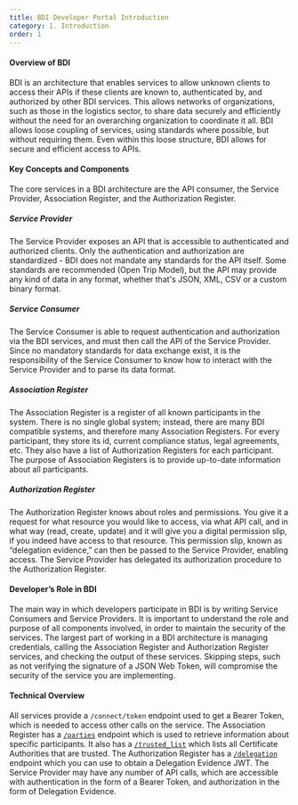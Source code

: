```yaml
---
title: BDI Developer Portal Introduction
category: 1. Introduction
order: 1
---
```


#### Overview of BDI

BDI is an architecture that enables services to allow unknown clients to access their APIs if these clients are known to, authenticated by, and authorized by other BDI services. This allows networks of organizations, such as those in the logistics sector, to share data securely and efficiently without the need for an overarching organization to coordinate it all. BDI allows loose coupling of services, using standards where possible, but without requiring them. Even within this loose structure, BDI allows for secure and efficient access to APIs.

#### Key Concepts and Components

The core services in a BDI architecture are the API consumer, the Service Provider, Association Register, and the Authorization Register.

##### Service Provider

The Service Provider exposes an API that is accessible to authenticated and authorized clients. Only the authentication and authorization are standardized - BDI does not mandate any standards for the API itself. Some standards are recommended (Open Trip Model), but the API may provide any kind of data in any format, whether that's JSON, XML, CSV or a custom binary format.

##### Service Consumer

The Service Consumer is able to request authentication and authorization via the BDI services, and must then call the API of the Service Provider. Since no mandatory standards for data exchange exist, it is the responsibility of the Service Consumer to know how to interact with the Service Provider and to parse its data format.

##### Association Register

The Association Register is a register of all known participants in the system. There is no single global system; instead, there are many BDI compatible systems, and therefore many Association Registers. For every participant, they store its id, current compliance status, legal agreements, etc. They also have a list of Authorization Registers for each participant. The purpose of Association Registers is to provide up-to-date information about all participants.

##### Authorization Register

The Authorization Register knows about roles and permissions. You give it a request for what resource you would like to access, via what API call, and in what way (read, create, update) and it will give you a digital permission slip, if you indeed have access to that resource. This permission slip, known as “delegation evidence,” can then be passed to the Service Provider, enabling access. The Service Provider has delegated its authorization procedure to the Authorization Register.

#### Developer’s Role in BDI

The main way in which developers participate in BDI is by writing Service Consumers and Service Providers. It is important to understand the role and purpose of all components involved, in order to maintain the security of the services. The largest part of working in a BDI architecture is managing credentials, calling the Association Register and Authorization Register services, and checking the output of these services. Skipping steps, such as not verifying the signature of a JSON Web Token, will compromise the security of the service you are implementing.

#### Technical Overview

All services provide a `/connect/token` endpoint used to get a Bearer Token, which is needed to access other calls on the service. The Association Register has a [`/parties`](https://dev.ishare.eu/ishare-satellite-role/single-party) endpoint which is used to retrieve information about specific participants. It also has a [`/trusted_list`](https://dev.ishare.eu/ishare-satellite-role/trusted-list) which lists all Certificate Authorities that are trusted.
The Authorization Register has a [`/delegation`](https://dev.ishare.eu/authorisation-registry-role/delegation-endpoint) endpoint which you can use to obtain a Delegation Evidence JWT.
The Service Provider may have any number of API calls, which are accessible with authentication in the form of a Bearer Token, and authorization in the form of Delegation Evidence.
